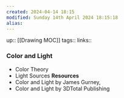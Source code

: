 ```yaml
---
created: 2024-04-14 18:15 
modified: Sunday 14th April 2024 18:15:18
alias: 
---
```

up::  [[Drawing MOC]]
tags:: 
links::

### Color and Light 
-  Color Theory
- Light Sources
**Resources**
-  Color and Light by James Gurney, 
-  Color and Light by 3DTotal Publishing